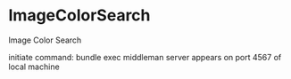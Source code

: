 ImageColorSearch
================

Image Color Search

initiate command: bundle exec middleman server 
appears on port 4567 of local machine
